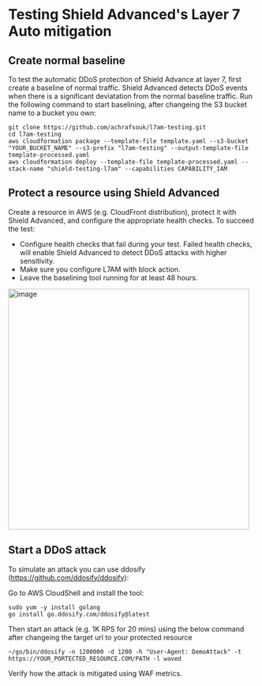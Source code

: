 # Testing Shield Advanced's Layer 7 Auto mitigation



## Create normal baseline

To test the automatic DDoS protection of Shield Advance at layer 7, first create a baseline of normal traffic. Shield Advanced detects DDoS events when there is a significant deviatation from the normal baseline traffic. Run the following command to start baselining, after changeing the S3 bucket name to a bucket you own:

```
git clone https://github.com/achrafsouk/l7am-testing.git
cd l7am-testing
aws cloudformation package --template-file template.yaml --s3-bucket "YOUR_BUCKET_NAME" --s3-prefix "l7am-testing" --output-template-file template-processed.yaml
aws cloudformation deploy --template-file template-processed.yaml --stack-name "shield-testing-l7am" --capabilities CAPABILITY_IAM
```

## Protect a resource using Shield Advanced

Create a resource in AWS (e.g. CloudFront distribution), protect it with Shield Advanced, and configure the appropriate health checks. To succeed the test:
- Configure health checks that fail during your test. Failed health checks, will enable Shield Advanced to detect DDoS attacks with higher sensitivity.
- Make sure you configure L7AM with block action.
- Leave the baselining tool running for at least 48 hours.

<img width="488" alt="image" src="https://github.com/user-attachments/assets/04060340-2662-400d-8dba-2fb708014cb3" />

## Start a DDoS attack

To simulate an attack you can use ddosify (https://github.com/ddosify/ddosify):

Go to AWS CloudShell and install the tool:
```
sudo yum -y install golang
go install go.ddosify.com/ddosify@latest
```
Then start an attack (e.g. 1K RPS for 20 mins) using the below command after changeing the target url to your protected resource 

```
~/go/bin/ddosify -n 1200000 -d 1200 -h "User-Agent: DemoAttack" -t https://YOUR_PORTECTED_RESOURCE.COM/PATH -l waved
```

Verify how the attack is mitigated using WAF metrics.

